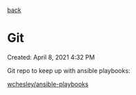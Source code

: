[back](./README.md)

# Git

Created: April 8, 2021 4:32 PM

Git repo to keep up with ansible playbooks: 

[wchesley/ansible-playbooks](https://github.com/wchesley/ansible-playbooks)


